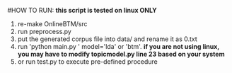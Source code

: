 

#HOW TO RUN:
**this script is tested on linux ONLY**
 
1. re-make OnlineBTM/src
2. run preprocess.py
3. put the generated corpus file into data/ and rename it as 0.txt
4. run 'python main.py <model> <K> <n>' model='lda' or 'btm'.
**if you are not using linux, you may have to modify topicmodel.py line 23 based on your system**
5. or run test.py to execute pre-defined procedure